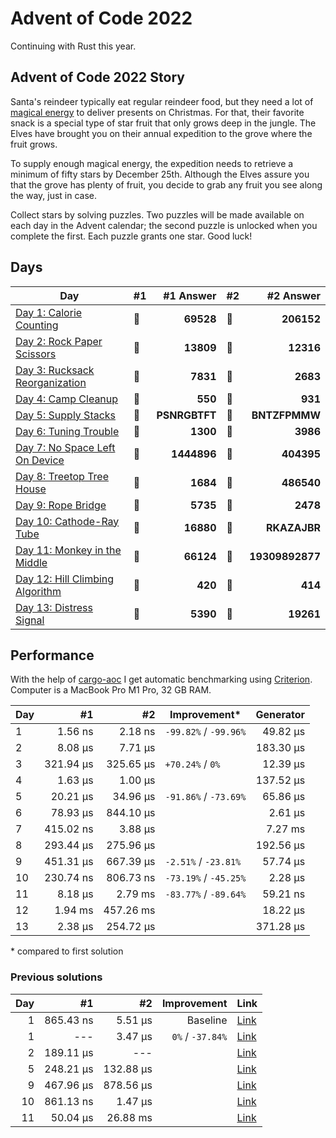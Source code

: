 # Advent of Code 2022

Continuing with Rust this year.

## Advent of Code 2022 Story

Santa's reindeer typically eat regular reindeer food, but they need a lot of [magical energy](https://adventofcode.com/2018/day/25) to deliver presents on Christmas. For that, their favorite snack is a special type of star fruit that only grows deep in the jungle. The Elves have brought you on their annual expedition to the grove where the fruit grows.

To supply enough magical energy, the expedition needs to retrieve a minimum of fifty stars by December 25th. Although the Elves assure you that the grove has plenty of fruit, you decide to grab any fruit you see along the way, just in case.

Collect stars by solving puzzles. Two puzzles will be made available on each day in the Advent calendar; the second puzzle is unlocked when you complete the first. Each puzzle grants one star. Good luck!

## Days

| Day                                                                                                               | #1  |     #1 Answer | #2  |       #2 Answer |
| ----------------------------------------------------------------------------------------------------------------- | --- | ------------: | --- | --------------: |
| [Day 1: Calorie Counting](https://github.com/believer/advent-of-code/blob/master/rust/2022/src/day_01.rs)         | 🌟  |     **69528** | 🌟  |      **206152** |
| [Day 2: Rock Paper Scissors](https://github.com/believer/advent-of-code/blob/master/rust/2022/src/day_02.rs)      | 🌟  |     **13809** | 🌟  |       **12316** |
| [Day 3: Rucksack Reorganization](https://github.com/believer/advent-of-code/blob/master/rust/2022/src/day_03.rs)  | 🌟  |      **7831** | 🌟  |        **2683** |
| [Day 4: Camp Cleanup](https://github.com/believer/advent-of-code/blob/master/rust/2022/src/day_04.rs)             | 🌟  |       **550** | 🌟  |         **931** |
| [Day 5: Supply Stacks](https://github.com/believer/advent-of-code/blob/master/rust/2022/src/day_05.rs)            | 🌟  | **PSNRGBTFT** | 🌟  |   **BNTZFPMMW** |
| [Day 6: Tuning Trouble](https://github.com/believer/advent-of-code/blob/master/rust/2022/src/day_06.rs)           | 🌟  |      **1300** | 🌟  |        **3986** |
| [Day 7: No Space Left On Device](https://github.com/believer/advent-of-code/blob/master/rust/2022/src/day_07.rs)  | 🌟  |   **1444896** | 🌟  |      **404395** |
| [Day 8: Treetop Tree House](https://github.com/believer/advent-of-code/blob/master/rust/2022/src/day_08.rs)       | 🌟  |      **1684** | 🌟  |      **486540** |
| [Day 9: Rope Bridge](https://github.com/believer/advent-of-code/blob/master/rust/2022/src/day_09.rs)              | 🌟  |      **5735** | 🌟  |        **2478** |
| [Day 10: Cathode-Ray Tube](https://github.com/believer/advent-of-code/blob/master/rust/2022/src/day_10.rs)        | 🌟  |     **16880** | 🌟  |    **RKAZAJBR** |
| [Day 11: Monkey in the Middle](https://github.com/believer/advent-of-code/blob/master/rust/2022/src/day_11.rs)    | 🌟  |     **66124** | 🌟  | **19309892877** |
| [Day 12: Hill Climbing Algorithm](https://github.com/believer/advent-of-code/blob/master/rust/2022/src/day_12.rs) | 🌟  |       **420** | 🌟  |         **414** |
| [Day 13: Distress Signal](https://github.com/believer/advent-of-code/blob/master/rust/2022/src/day_13.rs)         | 🌟  |      **5390** | 🌟  |       **19261** |

## Performance

With the help of [cargo-aoc](https://github.com/gobanos/cargo-aoc) I get automatic benchmarking using [Criterion](https://github.com/bheisler/criterion.rs). Computer is a MacBook Pro M1 Pro, 32 GB RAM.

| Day |        #1 |        #2 | Improvement\*         | Generator |
| --- | --------: | --------: | --------------------- | --------: |
| 1   |   1.56 ns |   2.18 ns | `-99.82%` / `-99.96%` |  49.82 µs |
| 2   |   8.08 µs |   7.71 µs |                       | 183.30 µs |
| 3   | 321.94 µs | 325.65 µs | `+70.24%` / `0%`      |  12.39 µs |
| 4   |   1.63 µs |   1.00 µs |                       | 137.52 µs |
| 5   |  20.21 µs |  34.96 µs | `-91.86%` / `-73.69%` |  65.86 µs |
| 6   |  78.93 µs | 844.10 µs |                       |   2.61 µs |
| 7   | 415.02 ns |   3.88 µs |                       |   7.27 ms |
| 8   | 293.44 µs | 275.96 µs |                       | 192.56 µs |
| 9   | 451.31 µs | 667.39 µs | `-2.51%` / `-23.81%`  |  57.74 µs |
| 10  | 230.74 ns | 806.73 ns | `-73.19%` / `-45.25%` |   2.28 µs |
| 11  |   8.18 µs |   2.79 ms | `-83.77%` / `-89.64%` |  59.21 ns |
| 12  |   1.94 ms | 457.26 ms |                       |  18.22 µs |
| 13  |   2.38 µs | 254.72 µs |                       | 371.28 µs |

\* compared to first solution

### Previous solutions

| Day |        #1 |        #2 |      Improvement | Link                                                                                                                     |
| --: | --------: | --------: | ---------------: | ------------------------------------------------------------------------------------------------------------------------ |
|   1 | 865.43 ns |   5.51 µs |         Baseline | [Link](https://github.com/believer/advent-of-code/blob/5e1dbfdf07be5916d8d323360cf1f86767009ca2/rust/2022/src/day_01.rs) |
|   1 |       --- |   3.47 µs | `0%` / `-37.84%` | [Link](https://github.com/believer/advent-of-code/blob/1cf6a750e0e899c25e9cffbc433cc46087d5a3e8/rust/2022/src/day_01.rs) |
|   2 | 189.11 µs |       --- |                  | [Link](https://github.com/believer/advent-of-code/blob/240d950499b11b8b3d077cc6b1c4b00b9c442235/rust/2022/src/day_03.rs) |
|   5 | 248.21 µs | 132.88 µs |                  | [Link](https://github.com/believer/advent-of-code/blob/3ad0e790e383a7f558acae64faa5cb5ef73eef0f/rust/2022/src/day_05.rs) |
|   9 | 467.96 µs | 878.56 µs |                  | [Link](https://github.com/believer/advent-of-code/blob/3c95b9b1bee426c330930a1860f56c29cfd42e52/rust/2022/src/day_09.rs) |
|  10 | 861.13 ns |   1.47 µs |                  | [Link](https://github.com/believer/advent-of-code/blob/3a3981c320e8695f1161265cba21e2fd49ccb758/rust/2022/src/day_10.rs) |
|  11 |  50.04 µs |  26.88 ms |                  | [Link](https://github.com/believer/advent-of-code/blob/01b00dd5e64cf5eca405743d87c4b28dbd756f63/rust/2022/src/day_11.rs) |
